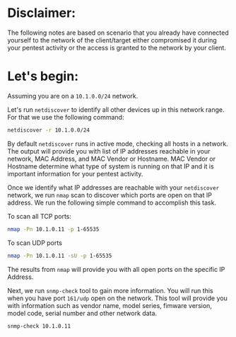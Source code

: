 # Disclaimer:

The following notes are based on scenario that you already have connected yourself to the network of the client/target either compromised it during your pentest activity or the access is granted to the network by your client. 

# Let's begin:

Assuming you are on a  `10.1.0.0/24` network.

Let's run `netdiscover` to identify all other devices up in this network range. For that we use the following command:

```sh
netdiscover -r 10.1.0.0/24
```
By default `netdiscover` runs in active mode, checking all hosts in a network. The output will provide you with list of IP addresses reachable in your network, MAC Address, and MAC Vendor or Hostname. MAC Vendor or Hostname determine what type of system is running on that IP and it is important information for your pentest activity.

Once we identify what IP addresses are reachable with your `netdiscover` network, we run `nmap` scan to discover which ports are open on that IP address. We run the following simple command to accomplish this task.

To scan all TCP ports:
```bash
nmap -Pn 10.1.0.11 -p 1-65535 
```

To scan UDP ports
```sh
nmap -Pn 10.1.0.11 -sU -p 1-65535
```
The results from `nmap` will provide you with all open ports on the specific IP Address.

Next, we run `snmp-check` tool to gain more information. You will run this when you have port `161/udp` open on the network. This tool will provide you with information such as vendor name, model series, fimware version, model code, serial number and other network data.

```sh
snmp-check 10.1.0.11
```


